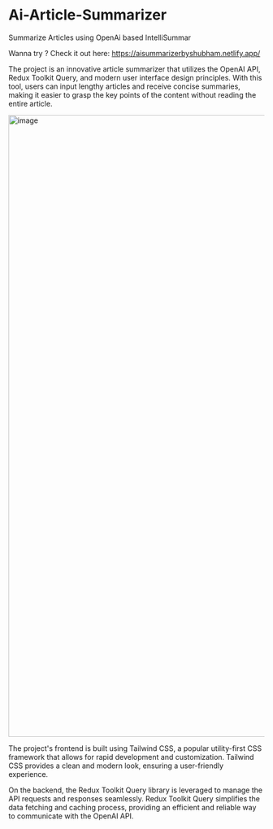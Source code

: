 # Ai-Article-Summarizer
Summarize Articles using OpenAi based IntelliSummar

 Wanna try ?
 Check it out here: https://aisummarizerbyshubham.netlify.app/

The project is an innovative article summarizer that utilizes the OpenAI API, Redux Toolkit Query, and modern user interface design principles. With this tool, users can input lengthy articles and receive concise summaries, making it easier to grasp the key points of the content without reading the entire article.

<img width="1223" alt="image" src="https://github.com/ShubhamSharma2003/Ai-Article-Summarizer/assets/117969915/fc008e86-3c59-4441-9f0c-c1e372fe44bb">


The project's frontend is built using Tailwind CSS, a popular utility-first CSS framework that allows for rapid development and customization. Tailwind CSS provides a clean and modern look, ensuring a user-friendly experience.

On the backend, the Redux Toolkit Query library is leveraged to manage the API requests and responses seamlessly. Redux Toolkit Query simplifies the data fetching and caching process, providing an efficient and reliable way to communicate with the OpenAI API.
